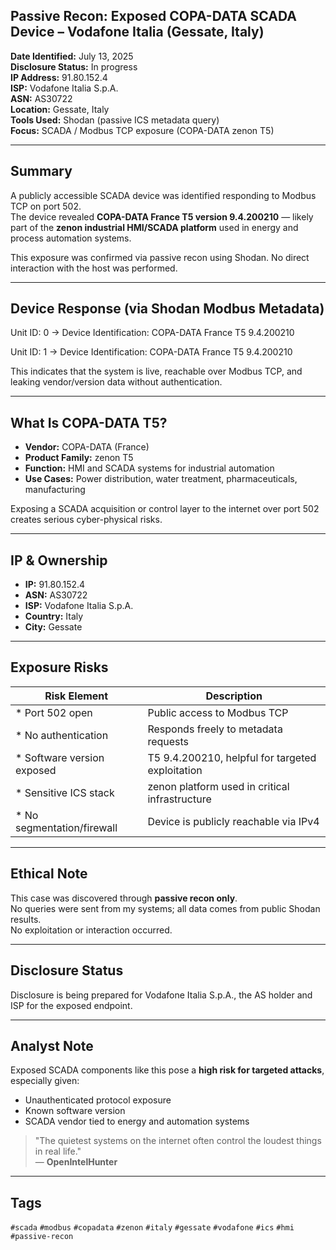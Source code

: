 ## Passive Recon: Exposed COPA-DATA SCADA Device – Vodafone Italia (Gessate, Italy)

**Date Identified:** July 13, 2025  
**Disclosure Status:** In progress  
**IP Address:** 91.80.152.4  
**ISP:** Vodafone Italia S.p.A.  
**ASN:** AS30722  
**Location:** Gessate, Italy  
**Tools Used:** Shodan (passive ICS metadata query)  
**Focus:** SCADA / Modbus TCP exposure (COPA-DATA zenon T5)

---
## Summary

A publicly accessible SCADA device was identified responding to Modbus TCP on port 502.  
The device revealed **COPA-DATA France T5 version 9.4.200210** — likely part of the **zenon industrial HMI/SCADA platform** used in energy and process automation systems.

This exposure was confirmed via passive recon using Shodan. No direct interaction with the host was performed.

---

## Device Response (via Shodan Modbus Metadata)

Unit ID: 0
→ Device Identification: COPA-DATA France T5 9.4.200210

Unit ID: 1
→ Device Identification: COPA-DATA France T5 9.4.200210


This indicates that the system is live, reachable over Modbus TCP, and leaking vendor/version data without authentication.

---
## What Is COPA-DATA T5?

- **Vendor:** COPA-DATA (France)  
- **Product Family:** zenon T5  
- **Function:** HMI and SCADA systems for industrial automation  
- **Use Cases:** Power distribution, water treatment, pharmaceuticals, manufacturing

Exposing a SCADA acquisition or control layer to the internet over port 502 creates serious cyber-physical risks.

---
## IP & Ownership

- **IP:** 91.80.152.4  
- **ASN:** AS30722  
- **ISP:** Vodafone Italia S.p.A.  
- **Country:** Italy  
- **City:** Gessate

---

## Exposure Risks

| Risk Element                  | Description                                      |
|------------------------------|--------------------------------------------------|
| * Port 502 open              | Public access to Modbus TCP                      |
| * No authentication          | Responds freely to metadata requests             |
| * Software version exposed   | T5 9.4.200210, helpful for targeted exploitation |
| * Sensitive ICS stack        | zenon platform used in critical infrastructure   |
| * No segmentation/firewall   | Device is publicly reachable via IPv4            |

---

## Ethical Note

This case was discovered through **passive recon only**.  
No queries were sent from my systems; all data comes from public Shodan results.  
No exploitation or interaction occurred.

---
## Disclosure Status

Disclosure is being prepared for Vodafone Italia S.p.A., the AS holder and ISP for the exposed endpoint.

---
## Analyst Note

Exposed SCADA components like this pose a **high risk for targeted attacks**, especially given:

- Unauthenticated protocol exposure  
- Known software version  
- SCADA vendor tied to energy and automation systems

> "The quietest systems on the internet often control the loudest things in real life."  
> — **OpenIntelHunter**

---
## Tags

`#scada` `#modbus` `#copadata` `#zenon` `#italy` `#gessate` `#vodafone` `#ics` `#hmi` `#passive-recon`
